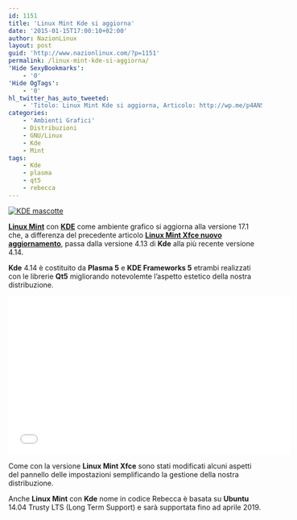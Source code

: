 ```yaml
---
id: 1151
title: 'Linux Mint Kde si aggiorna'
date: '2015-01-15T17:00:10+02:00'
author: NazionLinux
layout: post
guid: 'http://www.nazionlinux.com/?p=1151'
permalink: /linux-mint-kde-si-aggiorna/
'Hide SexyBookmarks':
    - '0'
'Hide OgTags':
    - '0'
hl_twitter_has_auto_tweeted:
    - 'Titolo: Linux Mint Kde si aggiorna, Articolo: http://wp.me/p4ANSQ-iz'
categories:
    - 'Ambienti Grafici'
    - Distribuzioni
    - GNU/Linux
    - Kde
    - Mint
tags:
    - Kde
    - plasma
    - qt5
    - rebecca
---
```


[![KDE mascotte](https://i0.wp.com/farm8.staticflickr.com/7537/16246227416_10ed8c3a78_o.png?resize=610%2C300 "KDE mascotte")](http://www.flickr.com/photos/12418137@N07/16246227416/ "KDE mascotte")

**[Linux Mint](http://www.linuxmint.com/ "Linux Mint")** con **[KDE](http://www.kde.org "Kde")** come ambiente grafico si aggiorna alla versione 17.1 che, a differenza del precedente articolo **[Linux Mint Xfce nuovo aggiornamento](http://www.nazionlinux.com/linux-mint-xfce-nuovo-aggiornamento/ "Linux Mint Xfce nuovo aggiornamento")**, passa dalla versione 4.13 di **Kde** alla più recente versione 4.14.

**Kde** 4.14 è costituito da **Plasma 5** e **KDE Frameworks 5** etrambi realizzati con le librerie **Qt5** migliorando notevolemte l’aspetto estetico della nostra distribuzione.

<iframe allowfullscreen="" frameborder="0" height="315" loading="lazy" src="//www.youtube.com/embed/c8JYt_xkJuY" width="560"></iframe>

Come con la versione **Linux Mint Xfce** sono stati modificati alcuni aspetti del pannello delle impostazioni semplificando la gestione della nostra distribuzione.

Anche **Linux Mint** con **Kde** nome in codice Rebecca è basata su **Ubuntu** 14.04 Trusty LTS (Long Term Support) e sarà supportata fino ad aprile 2019.